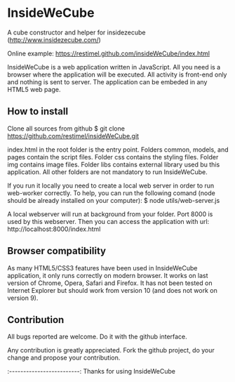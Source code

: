 InsideWeCube
============

A cube constructor and helper for insidezecube (http://www.insidezecube.com/)

Online example: https://restimel.github.com/insideWeCube/index.html

InsideWeCube is a web application written in JavaScript. All you need is a browser where the application will be executed.
All activity is front-end only and nothing is sent to server.
The application can be embeded in any HTML5 web page.

## How to install

Clone all sources from github
	$ git clone https://github.com/restimel/insideWeCube.git

index.html in the root folder is the entry point.
Folders common, models, and pages contain the script files.
Folder css contains the styling files.
Folder img contains image files.
Folder libs contains external library used bu this application.
All other folders are not mandatory to run InsideWeCube.

If you run it locally you need to create a local web server in order to run web-worker correctly.
To help, you can run the following comand (node should be already installed on your computer):
	$ node utils/web-server.js

A local webserver will run at background from your folder. Port 8000 is used by this webserver.
Then you can access the application with url: http://localhost:8000/index.html

## Browser compatibility

As many HTML5/CSS3 features have been used in InsideWeCube application, it only runs correctly on modern browser.
It works on last version of Chrome, Opera, Safari and Firefox. It has not been tested on Internet Explorer but should work from version 10 (and does not work on version 9).

## Contribution

All bugs reported are welcome. Do it with the github interface.

Any contribution is greatly appreciated. Fork the github project, do your change and propose your contribution.


:-------------------------:
Thanks for using InsideWeCube
